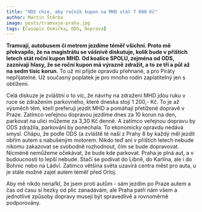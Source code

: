 ```yaml
---
title: "ODS chce, aby ročník kupon na MHD stál 7 000 Kč"
author: Martin Štěrba
image: posts/tramvaje-praha.jpg
tags: [Časopis Osmička, ODS, Doprava]
---
```


**Tramvají, autobusem či metrem jezdíme téměř všichni. Proto mě překvapilo, že na magistrátu se vášnivě diskutuje, kolik bude v příštích letech stát roční kupon MHD. Od koalice SPOLU, zejména od ODS, zaznívají hlasy, že se roční kupon má výrazně zdražit, a to ze tří a půl až na sedm tisíc korun.** To už mi přijde opravdu přehnané, a pro Piráty nepřijatelné. Už současný poplatek je pro mnoho rodin zaplatitelný jen s obtížemi.

Celá diskuze je zvláštní o to víc, že návrhy na zdražení MHD jdou ruku v ruce se zdražením parkovného, které dneska stojí 1 200,- Kč. To je až výsměch těm, kteří preferují jezdit MHD a pomáhají přetížené dopravě v Praze. Zatímco veřejnou dopravou jezdíme dnes za 10 korun na den, parkovat na ulici můžeme za 3,30 Kč denně. A zatímco veřejnou dopravu by ODS zdražila, parkování by ponechala. To ekonomicky opravdu nedává smysl. 
Chápu, že podle ODS (a zvláště té naší z Prahy 8 by každý měl jezdit obřím autem s nabušeným motorem. Nikdo teď ani v příštích letech nebude nikomu zakazovat se svobodně rozhodnout, čím se bude dopravovat. Nicméně nemůžeme očekávat, že bude kde parkovat. Praha je plná aut, a v budoucnosti to lepší nebude. Stačí se podívat do Libně, do Karlína, ale i do Bohnic nebo na Ládví. Zatímco většina světa uzavírá centra měst pro auta, u je stále možné zajet autem téměř před Orloj. 

Aby mě nikdo nenařkl, že jsem proti autům - sám jezdím po Praze autem a čas od času si hezky od plic zanadávám, ale Praha patří nám všem a jednotlivé způsoby dopravy musejí být spravedlivě a rovnoměrně podporovány.